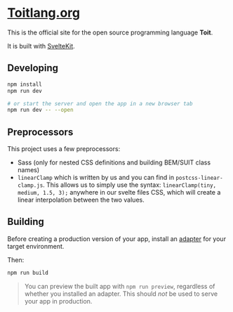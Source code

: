 # [Toitlang.org](https://toitlang.org)

This is the official site for the open source programming language **Toit**.

It is built with [SvelteKit](https://kit.svelte.dev).

## Developing

```bash
npm install
npm run dev

# or start the server and open the app in a new browser tab
npm run dev -- --open
```

## Preprocessors

This project uses a few preprocessors:

- Sass (only for nested CSS definitions and building BEM/SUIT class names)
- `linearClamp` which is written by us and you can find in
  `postcss-linear-clamp.js`. This allows us to simply use the syntax:
  `linearClamp(tiny, medium, 1.5, 3);` anywhere in our svelte files CSS, which
  will create a linear interpolation between the two values.

## Building

Before creating a production version of your app, install an
[adapter](https://kit.svelte.dev/docs#adapters) for your target environment.

Then:

```bash
npm run build
```

> You can preview the built app with `npm run preview`, regardless of whether you installed an adapter. This should _not_ be used to serve your app in production.
